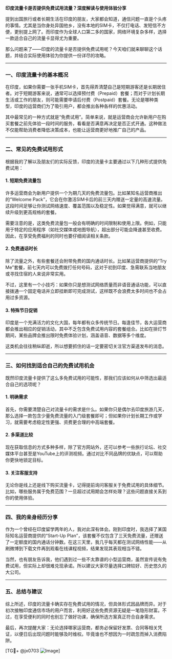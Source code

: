 **印度流量卡是否提供免费试用流量？深度解读与使用体验分享**

提到出国旅行或者长期生活在印度的朋友，大家都会知道，通信问题一直是个头疼的事情。尤其是当你身处异国他乡，没有本地的SIM卡，不仅打电话、发短信不方便，更别提上网了。而印度作为全球人口第二多的国家，网络环境复杂多样，选择一款适合自己的流量卡显得尤为重要。

那么问题来了——印度的流量卡是否提供免费试用呢？今天咱们就来聊聊这个话题，并结合实际使用体验为你提供一份详尽的攻略。

---

### **一、印度流量卡的基本概况**
在印度，如果你需要一张手机SIM卡，首先得弄清楚自己是短期游客还是长期居住者。对于短期游客来说，通常可以选择预付费（Prepaid）套餐；而对于计划长期生活或工作的朋友，则可能需要申请后付费（Postpaid）套餐。无论是哪种类型，印度的运营商们为了吸引用户，都会推出各种各样的优惠活动。

其中最常见的一种方式就是“免费试用”。简单来说，就是运营商会允许新用户在购买套餐之前先体验一段时间的服务，看看是否满意再决定是否正式开通。这种做法不仅能帮助消费者降低决策成本，也能让运营商更好地推广自己的产品。

---

### **二、常见的免费试用形式**
根据我的了解以及朋友们的实际反馈，印度的流量卡主要通过以下几种形式提供免费试用：

#### 1. **短期免费流量包**
许多运营商会为新用户提供一个为期几天的免费流量包。比如某知名运营商推出的“Welcome Pack”，它会在你激活SIM卡后的前三天内赠送一定量的高速流量。这段时间足够让你测试网络速度、覆盖范围以及稳定性。如果觉得满意，就可以继续升级到更高规格的套餐。

需要注意的是，这类免费流量包一般会有明确的时间限制和使用上限。例如，只能用于特定的应用程序（如社交媒体或地图导航），超出部分可能会降速甚至收费。因此，在享受免费福利的同时也要仔细阅读相关条款。

#### 2. **免费通话时长**
除了流量之外，有些套餐还会附带免费的国内通话时长。比如某运营商提供的“Try Me”套餐，前七天内可以免费拨打任何号码，这对于初到印度、急需联系当地朋友或寻找住宿的人来说非常实用。

不过，这里有一个小技巧：如果你只是想测试网络质量而非语音通话功能，可以直接拨通一个固定电话并立即挂断即可完成测试，这样既不会浪费太多时间也不会占用过多资源。

#### 3. **特殊节日促销**
印度是一个充满活力的文化大国，每年都有众多传统节日。每逢佳节，各大运营商都会推出相应的促销活动，其中不乏包含免费试用内容的套餐组合。比如在排灯节期间，某些品牌会推出限时免费体验计划，涵盖语音、数据等多个维度。

这类机会往往稍纵即逝，所以想要抓住的话一定要密切关注官方渠道发布的消息。

---

### **三、如何找到适合自己的免费试用机会**
既然印度流量卡提供了这么多免费试用的可能性，那我们应该如何从中筛选出最适合自己的选项呢？

#### 1. **明确需求**
首先，你需要清楚自己对流量卡的需求是什么。如果你只是偶尔去印度旅游几天，那么选择一款包含少量免费流量的入门级套餐即可；但如果你计划长期工作或学习，就需要考虑稳定性更强、资费更合理的中高端套餐。

#### 2. **多渠道比较**
现在获取信息的方式多种多样，除了官方网站外，还可以参考一些旅行论坛、社交媒体平台甚至是YouTube上的评测视频。通过对比不同品牌的优缺点，可以帮助你更快地锁定目标。

#### 3. **关注客服支持**
无论你是线上还是线下购买流量卡，记得提前询问客服关于免费试用的具体细节。比如，哪些服务属于免费范围？一旦超过试用期会怎样处理？这些问题直接关系到你的使用体验。

---

### **四、我的亲身经历分享**
作为一个曾经在印度留学两年的人，我对此深有体会。刚到印度时，我选择了某国际知名运营商提供的“Start-Up Plan”，该套餐不仅包含了三天免费流量，还赠送了一定额度的国内通话分钟数。在这三天里，我几乎每天都在测试网络性能——从刷微博到下载文件再到观看在线课程视频，结果发现其表现相当不错。

当然，也有朋友告诉我，他们遇到过一些不太靠谱的小型运营商，虽然宣传说有免费试用，但实际上却很难兑现承诺。所以建议大家尽量选择口碑较好、历史悠久的大公司。

---

### **五、总结与建议**
综上所述，印度的流量卡确实存在免费试用的情况，但具体形式因品牌而异。对于初次接触印度通信市场的用户而言，利用好这些免费资源无疑是一笔隐形财富。不过，在享受便利的同时也别忘了做好功课，确保所选方案真正符合自身需求。

最后，再次提醒大家：无论选择哪家运营商，都务必保留好发票、合同等相关凭证，以便日后出现问题时能够及时维权。毕竟谁也不想因为一时疏忽而掉入消费陷阱。

[TG💪+ @jx0703 ![Image](https://github.com/user-attachments/assets/dbca1d08-cadb-493c-b0ec-ad6f7a83f270)]